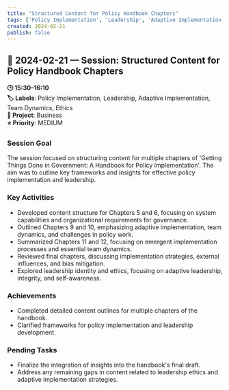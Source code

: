 ```yaml
---
title: "Structured Content for Policy Handbook Chapters"
tags: ['Policy Implementation', 'Leadership', 'Adaptive Implementation', 'Team Dynamics', 'Ethics']
created: 2024-02-21
publish: false
---
```


## 📅 2024-02-21 — Session: Structured Content for Policy Handbook Chapters

**🕒 15:30–16:10**  
**🏷️ Labels**: Policy Implementation, Leadership, Adaptive Implementation, Team Dynamics, Ethics  
**📂 Project**: Business  
**⭐ Priority**: MEDIUM  


### Session Goal
The session focused on structuring content for multiple chapters of 'Getting Things Done in Government: A Handbook for Policy Implementation'. The aim was to outline key frameworks and insights for effective policy implementation and leadership.

### Key Activities
- Developed content structure for Chapters 5 and 6, focusing on system capabilities and organizational requirements for governance.
- Outlined Chapters 9 and 10, emphasizing adaptive implementation, team dynamics, and challenges in policy work.
- Summarized Chapters 11 and 12, focusing on emergent implementation processes and essential team dynamics.
- Reviewed final chapters, discussing implementation strategies, external influences, and bias mitigation.
- Explored leadership identity and ethics, focusing on adaptive leadership, integrity, and self-awareness.

### Achievements
- Completed detailed content outlines for multiple chapters of the handbook.
- Clarified frameworks for policy implementation and leadership development.

### Pending Tasks
- Finalize the integration of insights into the handbook's final draft.
- Address any remaining gaps in content related to leadership ethics and adaptive implementation strategies.
